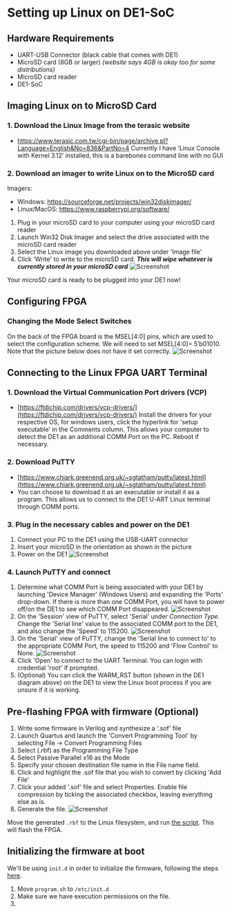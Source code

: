 # Setting up Linux on DE1-SoC

## Hardware Requirements

- UART-USB Connector (black cable that comes with DE1)
- MicroSD card (8GB or larger) *(website says 4GB is okay too for some distributions)*
- MicroSD card reader
- DE1-SoC

## Imaging Linux on to MicroSD Card

### 1. Download the Linux Image from the terasic website
-   https://www.terasic.com.tw/cgi-bin/page/archive.pl?Language=English&No=836&PartNo=4
Currently I have ‘Linux Console with Kernel 3.12’ installed, this is a barebones command line with no GUI


### 2. Download an imager to write Linux on to the MicroSD card
Imagers:
- Windows:        https://sourceforge.net/projects/win32diskimager/
- Linux/MacOS: https://www.raspberrypi.org/software/
1. Plug in your microSD card to your computer using your microSD card reader
2. Launch Win32 Disk Imager and select the drive associated with the microSD card reader
3. Select the Linux image you downloaded above under 'Image file'
4. Click 'Write' to write to the microSD card. ***This will wipe whatever is currently stored in your microSD card***
![Screenshot](./images/imaging_linux.PNG)

Your microSD card is ready to be plugged into your DE1 now!
## Configuring FPGA
### Changing the Mode Select Switches
On the back of the FPGA board is the MSEL[4:0] pins, which are used to select the configuration scheme.
We will need to set MSEL[4:0]= 5’b01010. Note that the picture below does not have it set correctly.
![Screenshot](./images/mode_select.PNG)
## Connecting to the Linux FPGA UART Terminal
### 1. Download the Virtual Communication Port drivers (VCP)
-   [https://ftdichip.com/drivers/vcp-drivers/](https://ftdichip.com/drivers/vcp-drivers/)
   Install the drivers for your respective OS, for windows users, click the hyperlink for 'setup executable' in the Comments column. This allows your computer to detect the DE1 as an additional COMM Port on the PC. Reboot if necessary.
### 2. Download PuTTY
-   [https://www.chiark.greenend.org.uk/~sgtatham/putty/latest.html](https://www.chiark.greenend.org.uk/~sgtatham/putty/latest.html)
-   You can choose to download it as an executable or install it as a program. This allows us to connect to the DE1 U-ART Linux terminal through COMM ports.
### 3. Plug in the necessary cables and power on the DE1
1. Connect your PC to the DE1 using the USB-UART connector  
2. Insert your microSD in the orientation as shown in the picture
3. Power on the DE1
![Screenshot](./images/SOC_diagram.PNG)
### 4. Launch PuTTY and connect
1. Determine what COMM Port is being associated with your DE1 by launching 'Device Manager' (Windows Users) and expanding the 'Ports' drop-down. If there is more than one COMM Port, you will have to power off/on the DE1 to see which COMM Port disappeared.
![Screenshot](./images/Device_manager.PNG)
2. On the 'Session' view of PuTTY, select 'Serial' under *Connection Type*. Change the 'Serial line' value to the associated COMM port to the DE1, and also change the 'Speed' to 115200.
![Screenshot](./images/putty_main.PNG)
3. On the 'Serial' view of PuTTY, change the 'Serial line to connect to' to the appropriate COMM Port, the speed to 115200 and 'Flow Control' to None.
![Screenshot](./images/putty_serial.PNG)
4. Click 'Open' to connect to the UART Terminal. You can login with credential 'root' if prompted.
5. (Optional) You can click the WARM_RST button (shown in the DE1 diagram above) on the DE1 to view the Linux boot process if you are unsure if it is working.

## Pre-flashing FPGA with firmware (Optional)

1. Write some firmware in Verilog and synthesize a '.sof' file
2. Launch Quartus and launch the 'Convert Programming Tool' by selecting File -> Convert Programming Files
3. Select (.rbf) as the Programming File Type
4. Select Passive Parallel x16 as the Mode
5. Specify your chosen destination file name in the File name field.
6. Click and highlight the .sof file that you wish to convert by clicking 'Add File'
7. Click your added '.sof' file and select Properties. Enable file compression by ticking the associated checkbox, leaving everything else as is.
8. Generate the file.
![Screenshot](./images/quartus.PNG)

Move the generated `.rbf` to the Linux filesystem, and run [the script](./program.sh). This will flash the FPGA.


## Initializing the firmware at boot

We'll be using `init.d` in order to initialize the firmware, following the steps [here](https://unix.stackexchange.com/questions/56957/how-to-start-an-application-automatically-on-boot).

1. Move `program.sh` to `/etc/init.d`
2. Make sure we have execution permissions on the file.
3. 